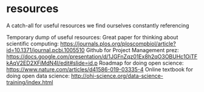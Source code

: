 # resources
A catch-all for useful resources we find ourselves constantly referencing


Temporary dump of useful resources:
Great paper for thinking about scientific computing: https://journals.plos.org/ploscompbiol/article?id=10.1371/journal.pcbi.1005510
Github for Project Management prez: https://docs.google.com/presentation/d/1JGFnZqz01Ex8h2qO3OBUHc1OiTFkAqV2ED2XFiMdN4I/edit#slide=id.p
Roadmap for doing open science: https://www.nature.com/articles/d41586-019-03335-4
Online textbook for doing open data science: http://ohi-science.org/data-science-training/index.html
